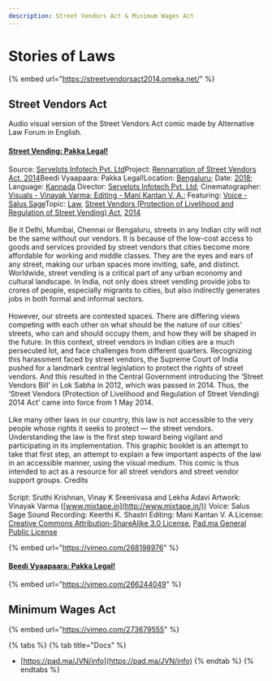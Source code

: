 ```yaml
---
description: Street Vendors Act & Minimum Wages Act
---
```


# Stories of Laws

{% embed url="https://streetvendorsact2014.omeka.net/" %}

## Street Vendors Act

Audio visual version of the Street Vendors Act comic made by Alternative Law Forum in English.

#### [Street Vending: Pakka Legal!](https://streetvendorsact2014.omeka.net/items/show/10)

Source:  [Servelots Infotech Pvt. Ltd](https://pad.ma/source=Servelots\_Infotech\_Pvt.\_Ltd)Project:  [Rennarration of Street Vendors Act, 2014](https://pad.ma/project=Rennarration\_of\_Street\_Vendors\_Act,\_2014)Beedi Vyaapaara: Pakka Legal!Location: [Bengaluru](https://pad.ma/location=Bengaluru); Date: [2018](https://pad.ma/date=April\_2018); Language: [Kannada](https://pad.ma/language=Kannada) Director: [Servelots Infotech Pvt. Ltd](https://pad.ma/name=Servelots\_Infotech\_Pvt.\_Ltd); Cinematographer: [Visuals - Vinayak Varma; Editing - Mani Kantan V. A.](https://pad.ma/name=Visuals\_-\_Vinayak\_Varma;\_Editing\_-\_Mani\_Kantan\_V.\_A.); Featuring: [Voice - Salus Sage](https://pad.ma/name=Voice\_-\_Salus\_Sage)Topic: [Law](https://pad.ma/topic=Law), [Street Vendors (Protection of Livelihood and Regulation of Street Vending) Act](https://pad.ma/topic=Street\_Vendors\_\(Protection\_of\_Livelihood\_and\_Regulation\_of\_Street\_Vending\)\_Act), [2014](https://pad.ma/topic=2014)\
\
Be it Delhi, Mumbai, Chennai or Bengaluru, streets in any Indian city will not be the same without our vendors. It is because of the low-cost access to goods and services provided by street vendors that cities become more affordable for working and middle classes. They are the eyes and ears of any street, making our urban spaces more inviting, safe, and distinct. Worldwide, street vending is a critical part of any urban economy and cultural landscape. In India, not only does street vending provide jobs to crores of people, especially migrants to cities, but also indirectly generates jobs in both formal and informal sectors.\
\
However, our streets are contested spaces. There are differing views competing with each other on what should be the nature of our cities' streets, who can and should occupy them, and how they will be shaped in the future. In this context, street vendors in Indian cities are a much persecuted lot, and face challenges from different quarters. Recognizing this harassment faced by street vendors, the Supreme Court of India pushed for a landmark central legislation to protect the rights of street vendors. And this resulted in the Central Government introducing the ‘Street Vendors Bill’ in Lok Sabha in 2012, which was passed in 2014. Thus, the ‘Street Vendors (Protection of Livelihood and Regulation of Street Vending) 2014 Act’ came into force from 1 May 2014.\
\
Like many other laws in our country, this law is not accessible to the very people whose rights it seeks to protect — the street vendors. Understanding the law is the first step toward being vigilant and participating in its implementation. This graphic booklet is an attempt to take that first step, an attempt to explain a few important aspects of the law in an accessible manner, using the visual medium. This comic is thus intended to act as a resource for all street vendors and street vendor support groups. Credits\
\
Script: Sruthi Krishnan, Vinay K Sreenivasa and Lekha Adavi Artwork: Vinayak Varma ([www.mixtape.in](http://www.mixtape.in/)) Voice: Salus Sage Sound Recording: Keerthi K. Shastri Editing: Mani Kantan V. A.License: [Creative Commons Attribution-ShareAlike 3.0 License](https://pad.ma/license=Creative\_Commons\_Attribution-ShareAlike\_3.0\_License), [Pad.ma General Public License](https://pad.ma/license=Pad.ma\_General\_Public\_License)

{% embed url="https://vimeo.com/268198976" %}

#### [Beedi Vyaapaara: Pakka Legal!](https://streetvendorsact2014.omeka.net/items/show/9)

{% embed url="https://vimeo.com/266244049" %}

## Minimum Wages Act

{% embed url="https://vimeo.com/273679555" %}

{% tabs %}
{% tab title="Docs" %}
* [https://pad.ma/JVN/info](https://pad.ma/JVN/info)
{% endtab %}
{% endtabs %}

